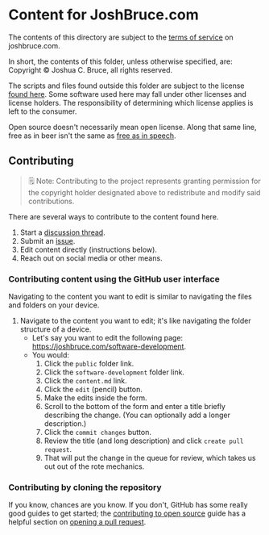 # Content for JoshBruce.com

The contents of this directory are subject to the [terms of service](https://joshbruce.com/legal) on joshbruce.com.

In short, the contents of this folder, unless otherwise specified, are: Copyright © Joshua C. Bruce, all rights reserved.

The scripts and files found outside this folder are subject to the license [found here](https://github.com/8fold/site-joshbruce.com/blob/main/.github/LICENSE). Some software used here may fall under other licenses and license holders. The responsibility of determining which license applies is left to the consumer.

Open source doesn't necessarily mean open license. Along that same line, free as in beer isn't the same as [free as in speech](https://www.howtogeek.com/howto/31717/what-do-the-phrases-free-speech-vs.-free-beer-really-mean/).

## Contributing

> 🗒 Note: Contributing to the project represents granting permission for the copyright holder designated above to redistribute and modify said contributions.

There are several ways to contribute to the content found here.

1. Start a [discussion thread](https://github.com/8fold/site-joshbruce.com/discussions).
2. Submit an [issue](https://github.com/8fold/site-joshbruce.com/issues).
3. Edit content directly (instructions below).
4. Reach out on social media or other means.

### Contributing content using the GitHub user interface

Navigating to the content you want to edit is similar to navigating the files and folders on your device.

1. Navigate to the content you want to edit; it's like navigating the folder structure of a device.
    - Let's say you want to edit the following page: https://joshbruce.com/software-development.
    - You would:
        1. Click the `public` folder link.
        2. Click the `software-development` folder link.
        3. Click the `content.md` link.
        4. Click the `edit` (pencil) button.
        5. Make the edits inside the form.
        6. Scroll to the bottom of the form and enter a title briefly describing the change. (You can optionally add a longer description.)
        7. Click the `commit changes` button.
        8. Review the title (and long description) and click `create pull request`.
        9. That will put the change in the queue for review, which takes us out out of the rote mechanics.

### Contributing by cloning the repository

If you know, chances are you know. If you don't, GitHub has some really good guides to get started; the [contributing to open source](https://opensource.guide/how-to-contribute/) guide has a helpful section on [opening a pull request](https://opensource.guide/how-to-contribute/#opening-a-pull-request).
